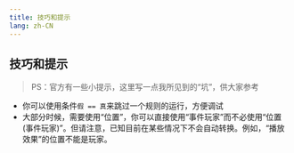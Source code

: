 ```yaml
---
title: 技巧和提示
lang: zh-CN
---
```


## 技巧和提示

> PS：官方有一些小提示，这里写一点我所见到的“坑”，供大家参考

* 你可以使用条件`假 == 真`来跳过一个规则的运行，方便调试
* 大部分时候，需要使用“位置”，你可以直接使用“事件玩家”而不必使用“位置(事件玩家)”。但请注意，已知目前在某些情况下不会自动转换。例如，“播放效果”的位置不能是玩家。